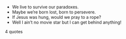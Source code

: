  - We live to survive our paradoxes.
 - Maybe we’re born lost, born to persevere.
 - If Jesus was hung, would we pray to a rope?
 - Well I ain’t no movie star but I can get behind anything!

4 quotes